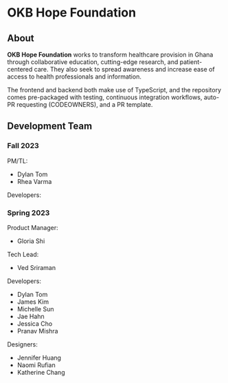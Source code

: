 # OKB Hope Foundation

## About
**OKB Hope Foundation** works to transform healthcare provision in Ghana through collaborative education, cutting-edge research, and patient-centered care. They also seek to spread awareness and increase ease of access to health professionals and information.

The frontend and backend both make use of TypeScript, and the repository comes pre-packaged with testing, continuous integration workflows, auto-PR requesting (CODEOWNERS), and a PR template.


## Development Team

### Fall 2023
PM/TL:
+ Dylan Tom
+ Rhea Varma

Developers:

### Spring 2023
Product Manager:
+ Gloria Shi

Tech Lead:
+ Ved Sriraman

Developers:
+ Dylan Tom
+ James Kim
+ Michelle Sun
+ Jae Hahn
+ Jessica Cho
+ Pranav Mishra

Designers:
+ Jennifer Huang
+ Naomi Rufian
+ Katherine Chang